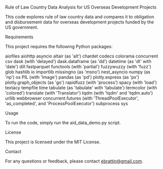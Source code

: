 Rule of Law Country Data Analysis for US Overseas Development Projects

This code explores rule of law country data and compares it to obligation and disbursement data for overseas development projects funded by the US government.

Requirements

This project requires the following Python packages:

aiofiles
aiohttp
asyncio
altair (as 'alt')
chardet
codecs
colorama
concurrent
csv
dask (with 'delayed')
dask.dataframe (as 'dd')
datetime (as 'dt' with 'date')
dill
fastparquet
functools (with 'partial')
fuzzywuzzy (with 'fuzz')
glob
hashlib
io
importlib
missingno (as 'msno')
nest_asyncio
numpy (as 'np')
os
PIL (with 'Image')
pandas (as 'pd')
plotly.express (as 'px')
plotly.graph_objects (as 'go')
rapidfuzz (with 'process')
spacy (with 'load')
textacy
tempfile
time
tabulate (as 'tabulate' with 'tabulate')
termcolor (with 'colored')
translate (with 'Translator')
tqdm (with 'tqdm' and 'tqdm.auto')
urllib
webbrowser
concurrent.futures (with 'ThreadPoolExecutor', 'as_completed', and 'ProcessPoolExecutor')
subprocess
sys

Usage

To run the code, simply run the aid_data_demo.py script.

License

This project is licensed under the MIT License.

Contact

For any questions or feedback, please contact ebrattin@gmail.com.
